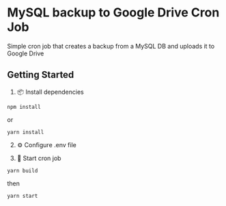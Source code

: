 # MySQL backup to Google Drive Cron Job

Simple cron job that creates a backup from a MySQL DB and uploads it to Google Drive

## Getting Started

1. 📦 Install dependencies
```
npm install 
```
or
```
yarn install 
```

2. ⚙️ Configure .env file

3. 🚀 Start cron job
```
yarn build 
```
then
```
yarn start 
```